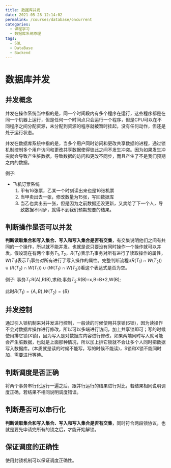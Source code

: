 ```yaml
---
title: 数据库并发
date: 2021-05-28 12:14:02
permalink: /courses/database/oncurrent
categories:
  - 课程学习
  - 数据库系统原理
tags: 
  - SQL
  - DataBase
  - Backend
---
```


# 数据库并发

## 并发概念

并发在操作系统当中指的是，同一个时间段内有多个程序在运行，这些程序都是在同一个机器上运行，但是任何一个时间点只会运行一个程序，但是CPU可以在不同程序之间分配资源，未分配到资源的程序就被暂时挂起，没有任何动作，但还是处于运行状态。

并发在数据库系统中指的是，当多个用户同时访问和更改共享数据的进程，通过锁机制控制多个用户访问和更改共享数据使得彼此之间不发生冲突。因为如果发生冲突就会导致产生脏数据，导致数据的访问和更改不同步，而且产生了不是我们预期之内的数据。

例子:

- 飞机订票系统
  1. 甲有16张票，乙某一个时刻读出来也是16张机票
  2. 当甲卖出去一张，修改数量为15张，写回数据库
  3. 当乙也卖出去一张，但是因为之前数据还没更新，又卖给了下一个人，导致数据不同步，就得不到我们预期想要的结果。

## 判断操作是否可以并发

**判断读取集合和写入集合、写入和写入集合是否有交集**，有交集说明他们之间有共同的一个操作，所以就不能并发。也就是说只要没有同时操作一个操作就可以并发。假设现在有两个事务$T_1,T_2$，$R(T_1)$表示$T_1$事务对所有进行了读取操作的属性，$W(T_1)$表示$T_1$事务对所有进行了写入操作的属性。完整判断流程:$(R(T_1)\cap W(T_2))\cup(R(T_2)\cap W(T_1))\cup(W(T_1)\cap W(T_2))$看这个表达式是否为空。

例子:
事务$T_1$:R(A),R(B),求和;事务$T_2$:R(B)=x,B=B*2,W(B);

此时$R(T_1)=\{A,B\}$,$W(T_2)=\{B\}$

## 并发控制

通过引入锁机制来对并发进行控制，一般读的时候使用共享锁(S锁)，因为读操作不会对数据库操作进行修改，所以可以多端进行访问，加上共享锁即可；写的时候使用排它锁(X锁)，因为写入是对数据库内容进行修改，如果两端同时写入就可能会产生脏数据，也就是上面那种情况，所以加上排它锁就不会让多个人同时把数据写入数据库。(本质就是读的时候不能写，写的时候不能读)，S锁和X锁不能同时加，需要进行等待。

## 判断调度是否正确

将两个事务串行化运行一遍之后，跟并行运行的结果进行对比，若结果相同说明调度正确，若结果不相同说明调度错误。

## 判断是否可以串行化

**判断读取集合和写入集合、写入和写入集合是否有交集**，同时符合两段锁协议，也就是要先申请完所有的锁之后，才能开始解锁。

## 保证调度的正确性

使用封锁机制可以保证调度正确性。
